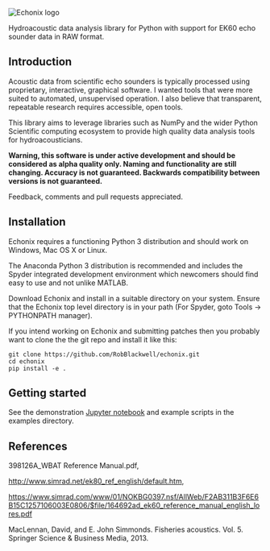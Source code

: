 ![Echonix logo](https://github.com/RobBlackwell/echonix/blob/master/doc/logo.png)

Hydroacoustic data analysis library for Python with support for EK60
echo sounder data in RAW format.

## Introduction

Acoustic data from scientific echo sounders is typically processed
using proprietary, interactive, graphical software. I wanted tools
that were more suited to automated, unsupervised operation. I also
believe that transparent, repeatable research requires accessible,
open tools.

This library aims to leverage libraries such as NumPy and the wider
Python Scientific computing ecosystem to provide high quality data
analysis tools for hydroacousticians.

__Warning, this software is under active development and should be
considered as alpha quality only. Naming and functionality are still
changing. Accuracy is not guaranteed. Backwards compatibility between
versions is not guaranteed.__

Feedback, comments and pull requests appreciated.


## Installation

Echonix requires a functioning Python 3 distribution and should work
on Windows, Mac OS X or Linux.

The Anaconda Python 3 distribution is recommended and includes
the Spyder integrated development environment which newcomers should
find easy to use and not unlike MATLAB.

Download Echonix and install in a suitable directory on your
system. Ensure that the Echonix top level directory is in your path
(For Spyder, goto Tools -> PYTHONPATH manager).

If you intend working on Echonix and submitting patches then you
probably want to clone the the git repo and install it like this:

```shell
git clone https://github.com/RobBlackwell/echonix.git
cd echonix
pip install -e .
```

## Getting started

See the
demonstration
[Jupyter notebook](https://github.com/RobBlackwell/echonix/blob/master/examples/Demo.ipynb) and
example scripts in the examples directory.

## References

398126A_WBAT Reference Manual.pdf,

http://www.simrad.net/ek80_ref_english/default.htm,

https://www.simrad.com/www/01/NOKBG0397.nsf/AllWeb/F2AB311B3F6E6B15C1257106003E0806/$file/164692ad_ek60_reference_manual_english_lores.pdf 

MacLennan, David, and E. John Simmonds. Fisheries acoustics. Vol. 5. Springer Science & Business Media, 2013.
